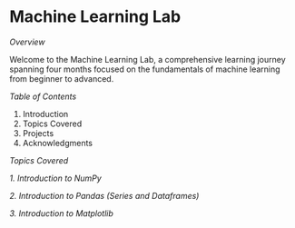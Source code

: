 # Machine Learning Lab 

_Overview_

Welcome to the Machine Learning Lab, a comprehensive learning journey spanning four months focused on the fundamentals of machine learning from beginner to advanced.

_Table of Contents_

1. Introduction
2. Topics Covered
3. Projects
4. Acknowledgments
   
*Topics Covered*

*1. Introduction to NumPy*

*2. Introduction to Pandas (Series and Dataframes)*

*3. Introduction to Matplotlib*

